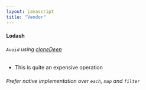 ```yaml
---
layout: javascript
title: "Vendor"
---
```

#### Lodash
###### `Avoid` using [cloneDeep](https://lodash.com/docs/4.17.10#cloneDeep)
- This is quite an expensive operation

###### Prefer native implementation over `each`, `map` and `filter`